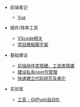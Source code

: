 <!--
 * @Author: ShawnPhang
 * @Date: 2021-07-22 11:09:52
 * @Description: 
 * @LastEditors: ShawnPhang
 * @LastEditTime: 2021-09-03 18:06:34
 * @site: book.palxp.com / blog.palxp.com
-->

* 前端笔记
    * [Vue](articles/notes-record/vue.md)

* 插件/效率工具
    * [VScode相关](articles/vscode/vscode-plugins.md)
    * [项目模板脚手架](articles/plugins/tsn-cli.md)

* 基础建设
    * [前端组件库搭建、工具库搭建](articles/base/build-library.md)
    * [建设私有npm包管理](articles/base/npm.md)
    * [快速建立代码规范及美化](articles/plugins/norm.md)

* 实验室
    * [工具 - GitPush自动化](articles/plugins/gp-cli.md)
